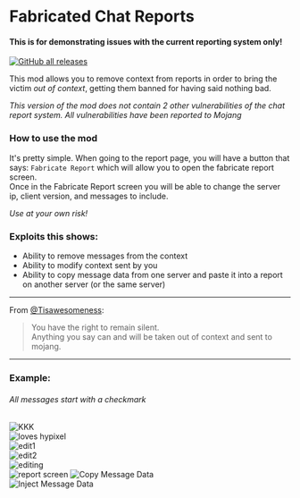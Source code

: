 # Fabricated Chat Reports
#### This is for demonstrating issues with the current reporting system only!

[![GitHub all releases](https://img.shields.io/github/downloads/fxmorin/fabricatedchatreports/total?style=flat-square&logo=github)](https://github.com/fxmorin/fabricatedchatreports)

This mod allows you to remove context from reports in order to bring the victim *out of context*, getting them banned for having said nothing bad.

*This version of the mod does not contain 2 other vulnerabilities of the chat report system. All vulnerabilities have been reported to Mojang*

### How to use the mod  
It's pretty simple. When going to the report page, you will have a button that says: `Fabricate Report` which will allow you to open the fabricate report screen.  
Once in the Fabricate Report screen you will be able to change the server ip, client version, and messages to include.  
  
*Use at your own risk!*  
  
### Exploits this shows:
- Ability to remove messages from the context  
- Ability to modify context sent by you  
- Ability to copy message data from one server and paste it into a report on another server (or the same server)
  
--- 
From [@Tisawesomeness](https://github.com/Tisawesomeness):  
> You have the right to remain silent.  
> Anything you say can and will be taken out of context and sent to mojang.  

---
  
### Example:
###### *All messages start with a checkmark*  
![KKK](https://github.com/fxmorin/FabricatedChatReports/blob/master/images/kkk.png)  
![loves hypixel](https://github.com/fxmorin/FabricatedChatReports/blob/master/images/lovesHypixel.png)  
![edit1](https://github.com/fxmorin/FabricatedChatReports/blob/master/images/edit1.png)  
![edit2](https://github.com/fxmorin/FabricatedChatReports/blob/master/images/edit2.png)  
![editing](https://github.com/fxmorin/FabricatedChatReports/blob/master/images/editing.png)  
![report screen](https://github.com/fxmorin/FabricatedChatReports/blob/master/images/reportScreen.png)
![Copy Message Data](https://github.com/fxmorin/FabricatedChatReports/blob/master/images/copyMessageData.png)  
![Inject Message Data](https://github.com/fxmorin/FabricatedChatReports/blob/master/images/injectMessageData.png)
